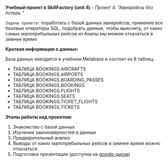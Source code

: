 **Учебный проект в SkillFactory (unit 4)** - *Проект 4. "Авиарейсы без потерь "*

`Задача проекта:` поработать с базой данных авиарейсов, применив все базовые операторы SQL,
				  подобрать данные, чтобы выяснить, от каких самых малоприбыльных рейсов из
				  Анапы мы можем отказаться в зимнее время
				  
**Краткая информация о данных:**

База данных находится в учебном Metabase и состоит из 8 таблиц:
* ТАБЛИЦА BOOKINGS.AIRCRAFTS
* ТАБЛИЦА BOOKINGS.AIRPORTS
* ТАБЛИЦА BOOKINGS.BOARDING_PASSES
* ТАБЛИЦА BOOKINGS.BOOKINGS
* ТАБЛИЦА BOOKINGS.FLIGHTS
* ТАБЛИЦА BOOKINGS.SEATS
* ТАБЛИЦА BOOKINGS.TICKET_FLIGHTS
* ТАБЛИЦА BOOKINGS.TICKETS

**Этапы работы над проектом:**
1. Знакомство с базой данных
2. Изучение закономерностей в данных
3. Предварительный анализ
4. Выводы от каких малоприбыльных рейсов в зимнее время можно отказаться
5. Подготовка презентации (доступна на  [google-диске](https://docs.google.com/presentation/d/1qhErfgD41icoJ2n46kujSacTnEgJUJM_oI0HXebkTfs/edit?usp=sharing))
